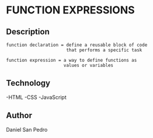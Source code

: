 # FUNCTION EXPRESSIONS

## Description

    function declaration = define a reusable block of code
                           that performs a specific task

    function expression = a way to define functions as
                          values or variables

## Technology

-HTML
-CSS
-JavaScript

## Author

Daniel San Pedro
